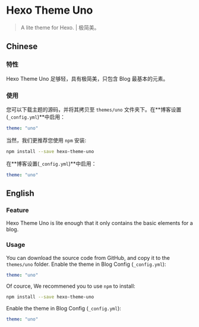 # Hexo Theme Uno

> A lite theme for Hexo. | 极简美。

## Chinese

### 特性

Hexo Theme Uno 足够轻，具有极简美，只包含 Blog 最基本的元素。

### 使用

您可以下载主题的源码，并将其拷贝至 `themes/uno` 文件夹下。在**博客设置(`_config.yml`)**中启用：
```yaml
theme: "uno"
```

当然，我们更推荐您使用 `npm` 安装:
```bash
npm install --save hexo-theme-uno
```

在**博客设置(`_config.yml`)**中启用：
```yaml
theme: "uno"
```

## English

### Feature

Hexo Theme Uno is lite enough that it only contains the basic elements for a blog.

### Usage

You can download the source code from GitHub, and copy it to the `themes/uno` folder.
Enable the theme in Blog Config (`_config.yml`):
```yaml
theme: "uno"
```

Of cource, We recommened you to use `npm` to install:

```bash
npm install --save hexo-theme-uno
```

Enable the theme in Blog Config (`_config.yml`):
```yaml
theme: "uno"
```
